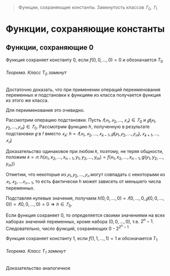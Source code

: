 > Функции, сохраняющие константы. Замкнутость классов $𝑇_0$, $𝑇_1$

# Функции, сохраняющие константы
## Функции, сохраняющие 0
Функция сохраняет константу 0, если $f(0, 0, \dots, 0) = 0$ и обозначается $T_0$

###### Теорема. Класс $T_0$ замкнут
Достаточно доказать, что при применении операций переименования переменных и подстановки к функциям из класса получается функция из этого же класса.

Для переименования это очевидно.

Рассмотрим операцию подстановки. Пусть
$𝑓(𝑥_1, 𝑥_2, \dots, 𝑥_𝑛) \in 𝑇_0$ и $𝑔(𝑦_1, 𝑦_2, \dots, 𝑦_𝑚) \in 𝑇_0$. Рассмотрим функцию ℎ, полученную в результате подстановки 𝑔 в 𝑓 вместо $𝑥_𝑘$: $ℎ = 𝑓(𝑥_1, 𝑥_2, \dots, 𝑥_{𝑘−1}, 𝑔(𝑦_1, 𝑦_2, \dots, 𝑦_𝑚), 𝑥_{𝑘+1}, \dots, 𝑥_𝑛)$

Доказательство одинаковое при любом 𝑘, поэтому, не
теряя общности, положим $𝑘 = 𝑛$: $h(x_1, x_2, \dots, x_{n-1}, y_1, y_2, \dots, y_m) = f(x_1, x_2, \dots, x_{n-1}, g(y_1, y_2, \dots, y_m))$

Отметим, что некоторые из $𝑦_1, 𝑦_2, \dots, 𝑦_𝑛$ могут совпадать с некоторыми из $𝑥_1, 𝑥_2, \dots 𝑥_{𝑛−1}$, то есть фактически ℎ может зависеть от меньшего числа переменных.

Подставляя нулевые значения, получаем $ℎ(0, 0, \dots, 0) = 𝑓(0, \dots, 0, 𝑔 (0, 0, \dots, 0)) = 𝑓(0,0, \dots, 0) = 0 \Rightarrow ℎ \in 𝑇_0$.

Если функция сохраняет 0, то определяется своими значениями на всех наборах значений переменных, кроме набора $(0, 0, \dots, 0)$, т.е. $2^n - 1$. Следовательно, число функций, сохраняющих 0 - $2^{2^n - 1}$

Функция сохраняет константу 1, если $f(1, 1, \dots, 1) = 1$ и обозначается $T_1$

###### Теорема. Класс $T_1$ замкнут
Доказательство аналогичное